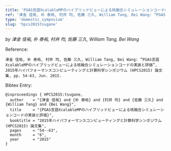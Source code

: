 ```yaml
---
title: 'PGAS言語XcalableMPのハイブリッドビューによる核融合シミュレーションコードの実装と評価'
ref: '津金 佳祐, 朴 泰祐, 村井 均, 佐藤 三久, William Tang, Bei Wang: “PGAS言語XcalableMPのハイブリッドビューによる核融合シミュレーションコードの実装と評価”, 2015年ハイパフォーマンスコンピューティングと計算科学シンポジウム (HPCS2015) 論文集, pp. 54-63, Jun. 2015.'
type: 'domestic_symposium'
slug: 'hpcs2015tsugane'
---
```


*by 津金 佳祐, 朴 泰祐, 村井 均, 佐藤 三久, William Tang, Bei Wang*

Reference:
```
津金 佳祐, 朴 泰祐, 村井 均, 佐藤 三久, William Tang, Bei Wang: “PGAS言語XcalableMPのハイブリッドビューによる核融合シミュレーションコードの実装と評価”, 2015年ハイパフォーマンスコンピューティングと計算科学シンポジウム (HPCS2015) 論文集, pp. 54-63, Jun. 2015.
```

Bibtex Entry:
```
@inproceedings { HPCS2015:tsugane,
  author    = "{津金 佳祐} and {朴 泰祐} and {村井 均} and {佐藤 三久} and {William Tang} and {Bei Wang}",
  title     = "{PGAS言語XcalableMPのハイブリッドビューによる核融合シミュレーションコードの実装と評価}",
  booktitle = "2015年ハイパフォーマンスコンピューティングと計算科学シンポジウム (HPCS2015) 論文集",
  pages     = "54--63",
  month	    = "6",
  year 	    = "2015"
}
```
